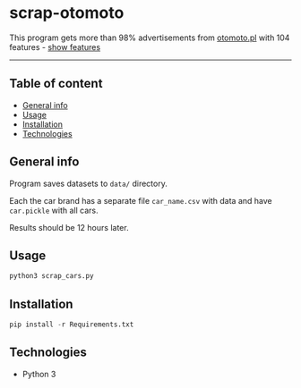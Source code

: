 # scrap-otomoto

This program gets more than 98% advertisements from [otomoto.pl](https://otomoto.pl) with 104 features - [show features](feats.txt)

---

## Table of content
* [General info](#General-info)
* [Usage](#Usage)
* [Installation](#Installation)
* [Technologies](#technologies)

## General info

Program saves datasets to ```data/``` directory.

Each the car brand has a separate file ```car_name.csv``` with data and have ```car.pickle``` with all cars.

Results should be 12 hours later.

## Usage

```python
python3 scrap_cars.py
```

## Installation

```python
pip install -r Requirements.txt
```

## Technologies
- Python 3
